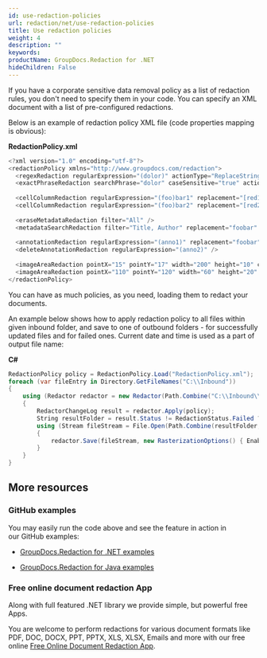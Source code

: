 ```yaml
---
id: use-redaction-policies
url: redaction/net/use-redaction-policies
title: Use redaction policies
weight: 4
description: ""
keywords: 
productName: GroupDocs.Redaction for .NET
hideChildren: False
---
```

If you have a corporate sensitive data removal policy as a list of redaction rules, you don't need to specify them in your code. You can specify an XML document with a list of pre-configured redactions.

Below is an example of redaction policy XML file (code properties mapping is obvious):

**RedactionPolicy.xml**

```csharp
<?xml version="1.0" encoding="utf-8"?>  
<redactionPolicy xmlns="http://www.groupdocs.com/redaction">  
  <regexRedaction regularExpression="(dolor)" actionType="ReplaceString" replacement="foobar" />  
  <exactPhraseRedaction searchPhrase="dolor" caseSensitive="true" actionType="DrawBox" color="Red" />   
  
  <cellColumnRedaction regularExpression="(foo)bar1" replacement="[red1]" columnIndex="1" worksheetIndex="2" /> 
  <cellColumnRedaction regularExpression="(foo)bar2" replacement="[red2]" wokrsheetName="Sample" /> 
  
  <eraseMetadataRedaction filter="All" />  
  <metadataSearchRedaction filter="Title, Author" replacement="foobar" valueExpression="(metasearch)" keyExpression="" />  
  
  <annotationRedaction regularExpression="(anno1)" replacement="foobar" />  
  <deleteAnnotationRedaction regularExpression="(anno2)" />  
  
  <imageAreaRedaction pointX="15" pointY="17" width="200" height="10" color="#AA50FC"  />  
  <imageAreaRedaction pointX="110" pointY="120" width="60" height="20" color="Magenta"  />  
</redactionPolicy> 
```

You can have as much policies, as you need, loading them to redact your documents.

An example below shows how to apply redaction policy to all files within given inbound folder, and save to one of outbound folders - for successfully updated files and for failed ones. Current date and time is used as a part of output file name:

**C#**

```csharp
RedactionPolicy policy = RedactionPolicy.Load("RedactionPolicy.xml");
foreach (var fileEntry in Directory.GetFileNames("C:\\Inbound")) 
{
    using (Redactor redactor = new Redactor(Path.Combine("C:\\Inbound\\", fileEntry)))
	{
    	RedactorChangeLog result = redactor.Apply(policy);
        String resultFolder = result.Status != RedactionStatus.Failed ? "C:\\Outbound\\Done\\" : "C:\\Outbound\\Failed\\";
		using (Stream fileStream = File.Open(Path.Combine(resultFolder, fileEntry), FileMode.Open, FileAccess.ReadWrite))
   		{
      		redactor.Save(fileStream, new RasterizationOptions() { Enabled = false });
   		}        
	}
}   
```

## More resources

### GitHub examples

You may easily run the code above and see the feature in action in our GitHub examples:

*   [GroupDocs.Redaction for .NET examples](https://github.com/groupdocs-redaction/GroupDocs.Redaction-for-.NET)
    
*   [GroupDocs.Redaction for Java examples](https://github.com/groupdocs-redaction/GroupDocs.Redaction-for-Java)
    

### Free online document redaction App

Along with full featured .NET library we provide simple, but powerful free Apps.

You are welcome to perform redactions for various document formats like PDF, DOC, DOCX, PPT, PPTX, XLS, XLSX, Emails and more with our free online [Free Online Document Redaction App](https://products.groupdocs.app/redaction).
